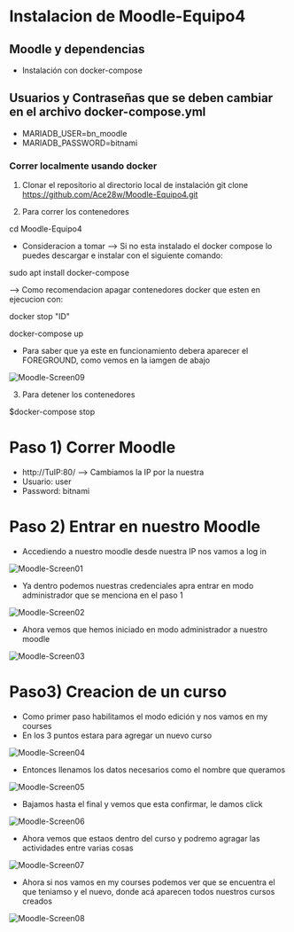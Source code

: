 # Instalacion de Moodle-Equipo4

## Moodle y dependencias
- Instalación con docker-compose 

## Usuarios y Contraseñas que se deben cambiar en el archivo docker-compose.yml
- MARIADB_USER=bn_moodle
- MARIADB_PASSWORD=bitnami

### Correr localmente usando docker

1. Clonar el repositorio al directorio local de instalación
git clone https://github.com/Ace28w/Moodle-Equipo4.git

2. Para correr los contenedores

cd Moodle-Equipo4

- Consideracion a tomar
--> Si no esta instalado el docker compose lo puedes descargar e instalar con el siguiente comando:

sudo apt  install docker-compose

--> Como recomendacion apagar contenedores docker que esten en ejecucion con:

docker stop "ID"

docker-compose up

- Para saber que ya este en funcionamiento debera aparecer el FOREGROUND, como vemos en la iamgen de abajo

![Moodle-Screen09](Img/Fore.png)


3. Para detener los contenedores

$docker-compose stop

# Paso 1) Correr Moodle

- http://TuIP:80/ --> Cambiamos la IP por la nuestra
- Usuario: user
- Password: bitnami

# Paso 2) Entrar en nuestro Moodle

- Accediendo a nuestro moodle desde nuestra IP nos vamos a log in

![Moodle-Screen01](Img/Inicio.png)

- Ya dentro podemos nuestras credenciales apra entrar en modo administrador que se menciona en el paso 1

![Moodle-Screen02](Img/Login.png)

- Ahora vemos que hemos iniciado en modo administrador a nuestro moodle

![Moodle-Screen03](Img/Dentro.png)

# Paso3) Creacion de un curso

- Como primer paso habilitamos el modo edición y nos vamos en my courses
- En los 3 puntos estara para agregar un nuevo curso

![Moodle-Screen04](Img/Cursos.png)

- Entonces llenamos los datos necesarios como el nombre que queramos

![Moodle-Screen05](Img/Agregarcurso.png)

- Bajamos hasta el final y vemos que esta confirmar, le damos click

![Moodle-Screen06](Img/ConfirmarCurso.png)

- Ahora vemos que estaos dentro del curso y podremo agragar las actividades entre varias cosas

![Moodle-Screen07](Img/DentroCurso.png)

- Ahora si nos vamos en my courses podemos ver que se encuentra el que teniamso y el nuevo, donde acá aparecen todos nuestros cursos creados

![Moodle-Screen08](Img/CursoFinal.png)
